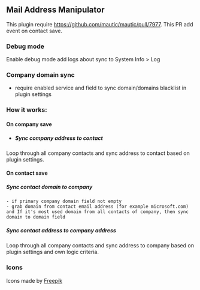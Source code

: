 ## Mail Address Manipulator

This plugin require https://github.com/mautic/mautic/pull/7977. This PR add event on contact save.   

### Debug mode

Enable debug mode add logs about sync to System Info > Log

### Company domain sync
- require enabled service and field to sync domain/domains blacklist in plugin settings 

### How it works:

#### On company save 

- ##### Sync company address to contact

Loop through all company contacts and sync address to contact based on plugin settings.

#### On contact save

##### Sync contact domain to company 
 
    - if primary company domain field not empty
    - grab domain from contact email address (for example microsoft.com) and If it's most used domain from all contacts of company, then sync domain to domain field
    
##### Sync contact address to company address

Loop through all company contacts and sync address to company based on plugin settings and own logic criteria.
 
### Icons

<div>Icons made by <a href="https://www.flaticon.com/authors/freepik" title="Freepik">Freepik</a>